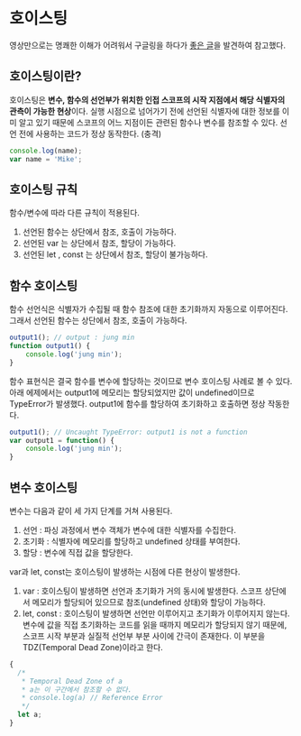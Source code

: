 # 호이스팅
영상만으로는 명쾌한 이해가 어려워서 구글링을 하다가 [좋은 글](https://tecoble.techcourse.co.kr/post/2021-04-25-hoisting/)을 발견하여 참고했다.

## 호이스팅이란?
호이스팅은 **변수, 함수의 선언부가 위치한 인접 스코프의 시작 지점에서 해당 식별자의 관측이 가능한 현상**이다. 실행 시점으로 넘어가기 전에 선언된 식별자에 대한 정보를 이미 알고 있기 때문에 스코프의 어느 지점이든 관련된 함수나 변수를 참조할 수 있다. 선언 전에 사용하는 코드가 정상 동작한다. (충격)
```javascript
console.log(name);
var name = 'Mike';
```

## 호이스팅 규칙
함수/변수에 따라 다른 규칙이 적용된다.
1. 선언된 함수는 상단에서 참조, 호출이 가능하다.
2. 선언된 var 는 상단에서 참조, 할당이 가능하다.
3. 선언된 let , const 는 상단에서 참조, 할당이 불가능하다.


## 함수 호이스팅

함수 선언식은 식별자가 수집될 때 함수 참조에 대한 초기화까지 자동으로 이루어진다. 그래서 선언된 함수는 상단에서 참조, 호출이 가능하다.
```javascript
output1(); // output : jung min
function output1() {
	console.log('jung min');
}
```

함수 표현식은 결국 함수를 변수에 할당하는 것이므로 변수 호이스팅 사례로 볼 수 있다.
아래 에제에서는 output1에 메모리는 할당되었지만 값이 undefined이므로 TypeError가 발생했다.
output1에 함수를 할당하여 초기화하고 호출하면 정상 작동한다.
```javascript
output1(); // Uncaught TypeError: output1 is not a function
var output1 = function() {
	console.log('jung min');
}
```


## 변수 호이스팅

변수는 다음과 같이 세 가지 단계를 거쳐 사용된다.
1. 선언 : 파싱 과정에서 변수 객체가 변수에 대한 식별자를 수집한다.
2. 초기화 : 식별자에 메모리를 할당하고 undefined 상태를 부여한다.
3. 할당 : 변수에 직접 값을 할당한다.

var과 let, const는 호이스팅이 발생하는 시점에 다른 현상이 발생한다.
1. var : 호이스팅이 발생하면 선언과 초기화가 거의 동시에 발생한다. 스코프 상단에서 메모리가 할당되어 있으므로 참조(undefined 상태)와 할당이 가능하다.
2. let, const : 호이스팅이 발생하면 선언만 이루어지고 초기화가 이루어지지 않는다. 변수에 값을 직접 초기화하는 코드를 읽을 때까지 메모리가 할당되지 않기 때문에, 스코프 시작 부분과 실질적 선언부 부분 사이에 간극이 존재한다. 이 부분을 TDZ(Temporal Dead Zone)이라고 한다.

```javascript
{
  /*
   * Temporal Dead Zone of a
   * a는 이 구간에서 참조할 수 없다.
   * console.log(a) // Reference Error
   */
  let a;
}
```

